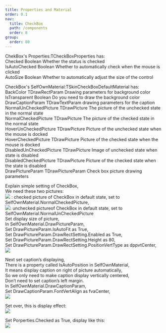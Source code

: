 ```yaml
---
title: Properties and Material
order: 0.1
nav:
  title: CheckBox
  path: /components
  order: 8
group:
  order: 80
---
```


ChekBox's Properties:TCheckBoxProperties has:  
Checked Boolean Whether the status is checked  
IsAutoChecked Boolean Whether to automatically check when the mouse is clicked  
AutoSize Boolean Whether to automatically adjust the size of the control

CheckBox's SelfOwnMaterial:TSkinCheckBoxDefaultMaterial has:  
BackColor TDrawRectParam Drawing parameters for background color  
IsTransparent Boolean Do you need to draw the background color  
DrawCaptionParam TDrawTextParam drawing parameters for the caption  
NormalUnCheckedPicture TDrawPicture The picture of the unchecked state in the normal state  
NormalCheckedPicture TDrawPicture The picture of the checked state in the normal state  
HoverUnCheckedPicture TDrawPicture Picture of the unchecked state when the mouse is docked  
HoverCheckedPicture TDrawPicture Picture of the checked state when the mouse is docked  
DisabledUnCheckedPicture TDrawPicture Image of unchecked state when state is disabled  
DisabledCheckedPicture TDrawPicture Picture of the checked state when the state is disabled  
DrawPictureParam TDrawPictureParam Check box picture drawing parameters

Explain simple setting of CheckBox,  
We need these two pictures:  
![](<http://www.orangeui.cn/orangeuiblog/OrangeUI/7.1.OrangeUI%E6%8E%A7%E4%BB%B6%E4%BD%BF%E7%94%A8%E8%AF%B4%E6%98%8E(%E5%A4%8D%E9%80%89%E6%A1%86%E6%8E%A7%E4%BB%B6CheckBox)(%E7%A4%BA%E4%BE%8B1%20%E5%9F%BA%E6%9C%AC%E5%8A%9F%E8%83%BD).files/image001.png>) : checked picture of CheckBox in default state, set to SelfOwnMaterial.NormalCheckedPicture,  
![](<http://www.orangeui.cn/orangeuiblog/OrangeUI/7.1.OrangeUI%E6%8E%A7%E4%BB%B6%E4%BD%BF%E7%94%A8%E8%AF%B4%E6%98%8E(%E5%A4%8D%E9%80%89%E6%A1%86%E6%8E%A7%E4%BB%B6CheckBox)(%E7%A4%BA%E4%BE%8B1%20%E5%9F%BA%E6%9C%AC%E5%8A%9F%E8%83%BD).files/image003.png>): unchecked pictureof CheckBox in default state, set to SelfOwnMaterial.NormalUnCheckedPicture  
Set display size of picture,  
In SelfOwnMaterial.DrawPictureParam,  
Set DrawPictureParam.IsAutoFit as True,  
Set DrawPictureParam.DrawRectSetting.Enabled as True,  
Set DrawPictureParam.DrawRectSetting.Height as 80,  
Set DrawPictureParam.DrawRectSetting.PositionVertType as dppvtCenter,  
![](<http://www.orangeui.cn/orangeuiblog/OrangeUI/7.1.OrangeUI%E6%8E%A7%E4%BB%B6%E4%BD%BF%E7%94%A8%E8%AF%B4%E6%98%8E(%E5%A4%8D%E9%80%89%E6%A1%86%E6%8E%A7%E4%BB%B6CheckBox)(%E7%A4%BA%E4%BE%8B1%20%E5%9F%BA%E6%9C%AC%E5%8A%9F%E8%83%BD).files/image005.png>)

Next set caption’s displaying,  
There is a property called IsAutoPosition in SelfOwnMaterial,  
It means display caption on right of picture automatically,  
So we only need to make caption display vertically centered,  
Don’t need to set caption’s left margin.  
In SelfOwnMaterial.DrawCaptionParam,  
Set DrawCaptionParam.FontVertAlign as fvaCenter,  
![](<http://www.orangeui.cn/orangeuiblog/OrangeUI/7.1.OrangeUI%E6%8E%A7%E4%BB%B6%E4%BD%BF%E7%94%A8%E8%AF%B4%E6%98%8E(%E5%A4%8D%E9%80%89%E6%A1%86%E6%8E%A7%E4%BB%B6CheckBox)(%E7%A4%BA%E4%BE%8B1%20%E5%9F%BA%E6%9C%AC%E5%8A%9F%E8%83%BD).files/image007.png>)

Set over, this is display effect:  
![](<http://www.orangeui.cn/orangeuiblog/OrangeUI/7.1.OrangeUI%E6%8E%A7%E4%BB%B6%E4%BD%BF%E7%94%A8%E8%AF%B4%E6%98%8E(%E5%A4%8D%E9%80%89%E6%A1%86%E6%8E%A7%E4%BB%B6CheckBox)(%E7%A4%BA%E4%BE%8B1%20%E5%9F%BA%E6%9C%AC%E5%8A%9F%E8%83%BD).files/image009.png>)

Set Porperties.Checked as True, display like this:  
![](<http://www.orangeui.cn/orangeuiblog/OrangeUI/7.1.OrangeUI%E6%8E%A7%E4%BB%B6%E4%BD%BF%E7%94%A8%E8%AF%B4%E6%98%8E(%E5%A4%8D%E9%80%89%E6%A1%86%E6%8E%A7%E4%BB%B6CheckBox)(%E7%A4%BA%E4%BE%8B1%20%E5%9F%BA%E6%9C%AC%E5%8A%9F%E8%83%BD).files/image011.png>)
